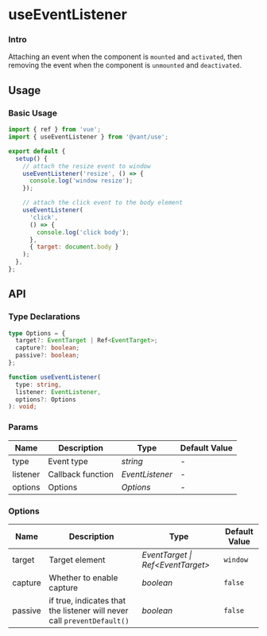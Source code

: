 # useEventListener

### Intro

Attaching an event when the component is `mounted` and `activated`, then removing the event when the component is `unmounted` and `deactivated`.

## Usage

### Basic Usage

```js
import { ref } from 'vue';
import { useEventListener } from '@vant/use';

export default {
  setup() {
    // attach the resize event to window
    useEventListener('resize', () => {
      console.log('window resize');
    });

    // attach the click event to the body element
    useEventListener(
      'click',
      () => {
        console.log('click body');
      },
      { target: document.body }
    );
  },
};
```

## API

### Type Declarations

```ts
type Options = {
  target?: EventTarget | Ref<EventTarget>;
  capture?: boolean;
  passive?: boolean;
};

function useEventListener(
  type: string,
  listener: EventListener,
  options?: Options
): void;
```

### Params

| Name     | Description       | Type            | Default Value |
| -------- | ----------------- | --------------- | ------------- |
| type     | Event type        | _string_        | -             |
| listener | Callback function | _EventListener_ | -             |
| options  | Options           | _Options_       | -             |

### Options

| Name | Description | Type | Default Value |
| --- | --- | --- | --- |
| target | Target element | _EventTarget \| Ref\<EventTarget>_ | `window` |
| capture | Whether to enable capture | _boolean_ | `false` |
| passive | if true, indicates that the listener will never call `preventDefault()` | _boolean_ | `false` |

